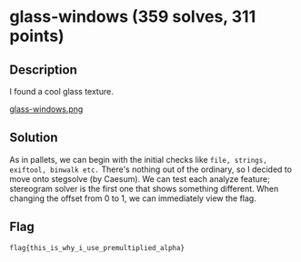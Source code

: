 # glass-windows (359 solves, 311 points)

## Description
I found a cool glass texture.

[glass-windows.png](glass-windows.png)

## Solution
As in pallets, we can begin with the initial checks like `file, strings, exiftool, binwalk etc.` There's nothing out of the ordinary, so I decided to move onto stegsolve (by Caesum). We can test each analyze feature; stereogram solver is the first one that shows something different. When changing the offset from 0 to 1, we can immediately view the flag.

## Flag
`flag{this_is_why_i_use_premultiplied_alpha}`

